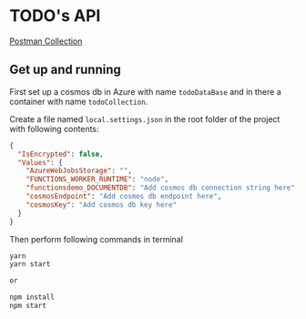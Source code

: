 # TODO's API

[Postman Collection](postman.collection.json)

## Get up and running

First set up a cosmos db in Azure with name `todoDataBase` and in there a container with name `todoCollection`.

Create a file named `local.settings.json` in the root folder of the project with following contents:

```json
{
  "IsEncrypted": false,
  "Values": {
    "AzureWebJobsStorage": "",
    "FUNCTIONS_WORKER_RUNTIME": "node",
    "functionsdemo_DOCUMENTDB": "Add cosmos db connection string here",
    "cosmosEndpoint": "Add cosmos db endpoint here",
    "cosmosKey": "Add cosmos db key here"
  }
}
```

Then perform following commands in terminal

```bash
yarn
yarn start

or

npm install
npm start
```
